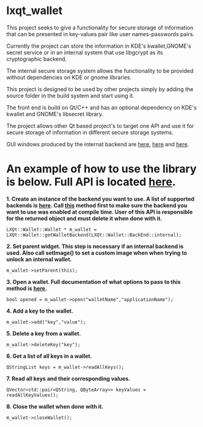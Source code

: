 lxqt_wallet
===========

This project seeks to give a functionality for secure storage of information that can be presented in key-values pair
like user names-passwords pairs.

Currently the project can store the information in KDE's kwallet,GNOME's secret service or in an internal system that use libgcrypt
as its cryptographic backend.

The internal secure storage system allows the functionality to be provided without dependencies on KDE or gnome libraries.

This project is designed to be used by other projects simply by adding the source folder in the build system and start using it.

The front end is build on Qt/C++ and has an optional dependency on KDE's kwallet and GNOME's libsecret library.

The project allows other Qt based project's to target one API and use it for secure storage of information in different
secure storage systems.

GUI windows produced by the internat backend are <a href="https://github.com/mhogomchungu/lxqt_wallet/blob/master/images/lxqt_wallet.jpeg">here</a>, <a href="https://github.com/mhogomchungu/lxqt_wallet/blob/master/images/lxqt_wallet1.jpeg">here</a> and <a href="https://github.com/mhogomchungu/lxqt_wallet/blob/master/images/lxqt_wallet2.jpeg">here</a>.

An example of how to use the library is below. Full API is located <a href="https://github.com/mhogomchungu/lxqt_wallet/blob/master/frontend/lxqt_wallet.h">here</a>.
===========

**1. Create an instance of the backend you want to use. A list of supported backends is <a href="https://github.com/mhogomchungu/lxqt_wallet/blob/777d85735a1149c143a4d8933194d24fa5445174/frontend/lxqt_wallet.h#L51">here</a>. Call <a href="https://github.com/mhogomchungu/lxqt_wallet/blob/777d85735a1149c143a4d8933194d24fa5445174/frontend/lxqt_wallet.h#L61">this</a> method first to make sure the backend you want to use was enabled at compile time. User of this API is responsible for the returned object and must delete it when done with it.**

```
LXQt::Wallet::Wallet * m_wallet = LXQt::Wallet::getWalletBackend(LXQt::Wallet::BackEnd::internal);
```
**2. Set parent widget. This step is necessary if an internal backend is used. Also call setImage() to set a custom image when when trying to unlock an internal wallet.**
```
m_wallet->setParent(this);
```
**3. Open a wallet. Full documentation of what options to pass to this method is <a href="https://github.com/mhogomchungu/lxqt_wallet/blob/777d85735a1149c143a4d8933194d24fa5445174/frontend/lxqt_wallet.h#L186">here</a>.**
```
bool opened = m_wallet->open("walletName","applicationName");
```
**4. Add a key to the wallet.**
```
m_wallet->add("key","value");
```
**5. Delete a key from a wallet.**
```
m_wallet->deleteKey("key");
```
**6. Get a list of all keys in a wallet.**
```
QStringList keys = m_wallet->readAllKeys();
```
**7. Read all keys and their corresponding values.**
```
QVector<std::pair<QString, QByteArray>> keyValues = readAllKeyValues();
```
**8. Close the wallet when done with it.**
```
m_wallet->closeWallet();
```
